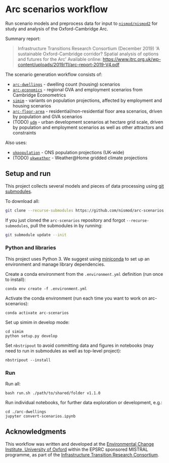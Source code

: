 # Arc scenarios workflow

Run scenario models and preprocess data for input to
[`nismod/nismod2`](https://github.com/nismod/nismod2) for study and analysis of the
Oxford-Cambridge Arc.

Summary report:

> Infrastructure Transitions Research Consortium (December 2019) 'A sustainable
Oxford-Cambridge corridor? Spatial analysis of options and futures for the Arc' Available
online: https://www.itrc.org.uk/wp-content/uploads/2019/11/arc-report-2019-V4.pdf

The scenario generation workflow consists of:
- [`arc-dwellings`](https://github.com/nismod/arc-dwellings) - dwelling count (housing)
  scenarios
- [`arc-economics`](https://github.com/nismod/arc-economics) - regional GVA and employment
  scenarios from Cambridge Econometrics
- [`simim`](https://github.com/nismod/simim) - variants on population projections, affected by
  employment and housing scenarios
- [`arc-floor-area`](https://github.com/nismod/arc-floor-area) - residential/non-residential
  floor area scenarios, driven by population and GVA scenarios
- (TODO) [`udm`](https://github.com/geospatialncl/urban_development_model) - urban development
  scenarios at hectare grid scale, driven by population and employment scenarios as well as
  other attractors and constraints

Also uses:
- [`ukpopulation`](https://github.com/nismod/ukpopulation) - ONS population projections
  (UK-wide)
- (TODO) [`ukweather`](https://github.com/nismod/ukweather) - Weather@Home gridded climate
  projections


## Setup and run

This project collects several models and pieces of data processing using [git
submodules](https://git-scm.com/book/en/v2/Git-Tools-Submodules).

To download all:

```bash
git clone --recurse-submodules https://github.com/nismod/arc-scenarios
```

If you just cloned the `arc-scenarios` repository and forgot `--recurse-submodules`, pull the
submodules in by running:

```bash
git submodule update --init
```

### Python and libraries

This project uses Python 3. We suggest using [miniconda](https://conda.io/miniconda.html) to
set up an environment and manage library dependencies.

Create a conda environment from the `.environment.yml` definition (run once to install):

    conda env create -f .environment.yml

Activate the conda environment (run each time you want to work on arc-scenarios):

    conda activate arc-scenarios

Set up simim in develop mode:

    cd simim
    python setup.py develop

Set `nbstripout` to avoid committing data and figures in notebooks (may need to run in
submodules as well as top-level project):

    nbstripout --install


### Run

Run all:

    bash run.sh ./path/to/shared/folder v1.1.0

Run individual notebooks, for further data exploration or development, e.g.:

    cd ./arc-dwellings
    jupyter convert-scenarios.ipynb


## Acknowledgments

This workflow was written and developed at the [Environmental Change Institute, University of
Oxford](http://www.eci.ox.ac.uk/) within the EPSRC sponsored MISTRAL programme, as part of the
[Infrastructure Transition Research Consortium](http://www.itrc.org.uk/).
